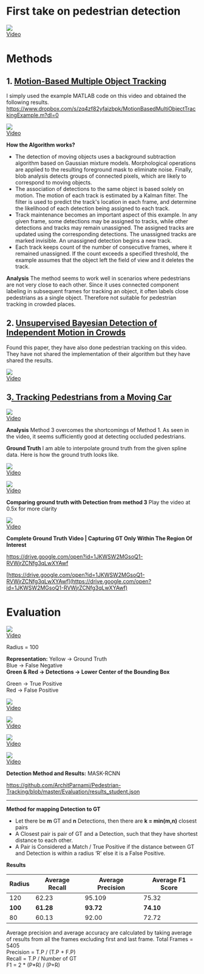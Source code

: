# First take on pedestrian detection


![](https://raw.githubusercontent.com/ArchitParnami/Pedestrian-Tracking/master/Images/1.png)  
[Video](https://www.dropbox.com/s/n3vkx1bk88gsulk/students003.mp4?dl=0)

# Methods
## 1. [Motion-Based Multiple Object Tracking](https://www.mathworks.com/help/vision/examples/motion-based-multiple-object-tracking.html)
  I simply used the example MATLAB code on this video and obtained the following results.
https://www.dropbox.com/s/zq4zf82yfaizbpk/MotionBasedMultiObjectTrackingExample.m?dl=0

![](https://raw.githubusercontent.com/ArchitParnami/Pedestrian-Tracking/master/Images/2.png)  
[Video](https://www.dropbox.com/s/me5xytzjd59uecm/Results.mov?dl=0)

**How the Algorithm works?**

  - The detection of moving objects uses a background subtraction algorithm based on Gaussian mixture models. Morphological operations are applied to the resulting foreground mask to eliminate noise. Finally, blob analysis detects groups of connected pixels, which are likely to correspond to moving objects. 
  - The association of detections to the same object is based solely on motion. The motion of each track is estimated by a Kalman filter. The filter is used to predict the track's location in each frame, and determine the likelihood of each detection being assigned to each track.
  - Track maintenance becomes an important aspect of this example. In any given frame, some detections may be assigned to tracks, while other detections and tracks may remain unassigned. The assigned tracks are updated using the corresponding detections. The unassigned tracks are marked invisible. An unassigned detection begins a new track. 
  - Each track keeps count of the number of consecutive frames, where it remained unassigned. If the count exceeds a specified threshold, the example assumes that the object left the field of view and it deletes the track.  
  

**Analysis**
The method seems to work well in scenarios where pedestrians are not very close to each other. Since it uses connected component labeling in subsequent frames for tracking an object, it often labels close pedestrians as a single object. Therefore not suitable for pedestrian tracking in crowded places.



## 2. [Unsupervised Bayesian Detection of Independent Motion in Crowds](http://mi.eng.cam.ac.uk/~gjb47/crowds/)
  Found this paper, they have also done pedestrian tracking on this video. They have not shared the implementation of their algorithm but they have shared the results.

![](https://raw.githubusercontent.com/ArchitParnami/Pedestrian-Tracking/master/Images/3.png)    
[Video](https://www.dropbox.com/s/vwqjv734h9y85jp/Alan03_DivX.avi?dl=0)  

## 3[. Tracking Pedestrians from a Moving Car](https://www.mathworks.com/help/vision/examples/tracking-pedestrians-from-a-moving-car.html)

  

![](https://raw.githubusercontent.com/ArchitParnami/Pedestrian-Tracking/master/Images/4.png)    
[Video](https://www.dropbox.com/s/6vxe5uzruolnhwo/Results%20-%20TrackingPedestriansMovingCarExample.mov?dl=0)


**Analysis**
Method 3 overcomes the shortcomings of Method 1. As seen in the video, it seems sufficiently good at detecting occluded pedestrians. 

**Ground Truth**
I am able to interpolate ground truth from the given spline data. Here is how the ground truth looks like.

![](https://raw.githubusercontent.com/ArchitParnami/Pedestrian-Tracking/master/Images/5.png)  
[Video](https://www.dropbox.com/s/rcyhshpu0ylk7pv/GroundTruth.avi?dl=0)

![](https://raw.githubusercontent.com/ArchitParnami/Pedestrian-Tracking/master/Images/6.png)  
[Video](https://www.dropbox.com/s/nu97zf4x1xgn9s3/GTWithStationaryPeople.avi?dl=0)


**Comparing ground truth with Detection from method 3**
Play the video at 0.5x for more clarity

![](https://raw.githubusercontent.com/ArchitParnami/Pedestrian-Tracking/master/Images/7.png)  
[Video](https://www.dropbox.com/s/ugycmh15zi429l1/TrackingWithGT-1.avi?dl=0)



**Complete Ground Truth Video | Capturing GT Only Within The Region Of Interest**

https://drive.google.com/open?id=1JKWSW2MGsoQ1-RVWjrZCNfg3qLwXYAwf


[https://drive.google.com/open?id=1JKWSW2MGsoQ1-RVWjrZCNfg3qLwXYAwf](https://drive.google.com/open?id=1JKWSW2MGsoQ1-RVWjrZCNfg3qLwXYAwf)



# Evaluation
![](https://raw.githubusercontent.com/ArchitParnami/Pedestrian-Tracking/master/Images/8.png)  
[Video](https://www.dropbox.com/s/m7cll3l57k4g2ko/Evaluation.avi?dl=0)


Radius = 100

**Representation:**
Yellow → Ground Truth  
Blue → False Negative  
**Green & Red → Detections → Lower Center of the Bounding Box**  

  Green → True Positive  
  Red    →  False Positive  

![](https://raw.githubusercontent.com/ArchitParnami/Pedestrian-Tracking/master/Images/9.png)  
[Video](https://www.dropbox.com/s/h4hhuucjp5vwjqb/Evaluation_True_Positives.avi?dl=0)

![](https://raw.githubusercontent.com/ArchitParnami/Pedestrian-Tracking/master/Images/10.png)  
[Video](https://www.dropbox.com/s/cbfxcsuxl7lj108/Evaluation_False_Negatives.avi?dl=0)

![](https://raw.githubusercontent.com/ArchitParnami/Pedestrian-Tracking/master/Images/11.png)  
[Video](https://www.dropbox.com/s/pc9om1dgedbdw6w/Evaluation_False_Positives.avi?dl=0)

![](https://raw.githubusercontent.com/ArchitParnami/Pedestrian-Tracking/master/Images/12.png)  
[Video](https://www.dropbox.com/s/6funh9j18aq71p0/Evaluation_All.avi?dl=0)






**Detection Method and Results:** MASK-RCNN

https://github.com/ArchitParnami/Pedestrian-Tracking/blob/master/Evaluation/results_student.json


****
**Method for mapping Detection to GT**

- Let there be **m** GT and  **n**  Detections, then there are **k = min(m,n)** closest pairs
- A Closest pair is pair of GT and a Detection, such that they have shortest distance to each other.
- A Pair is Considered a Match / True Positive if the distance between GT and Detection is within a radius ‘R’  else it is a False Positive.

**Results**

| **Radius** | **Average Recall** | **Average Precision** | **Average F1 Score** |
| ---------- | ------------------ | --------------------- | -------------------- |
| 120        | 62.23              | 95.109                | 75.32                |
| **100**    | **61.28**          | **93.72**             | **74.10**            |
| 80         | 60.13              | 92.00                 | 72.72                |


Average precision and average accuracy are calculated  by taking average of results from all the frames excluding first and last frame. 
Total Frames = 5405  
Precision = T.P / (T.P + F.P)  
Recall = T.P / Number of GT  
F1 = 2 * (P*R) / (P+R)  

